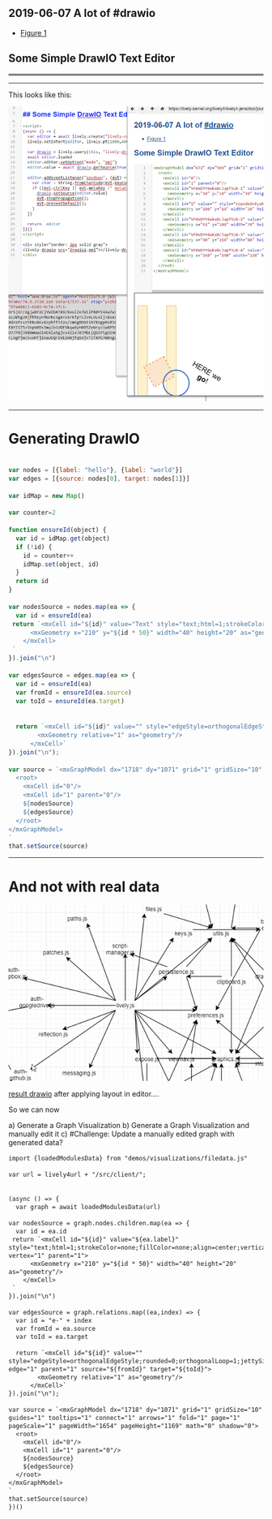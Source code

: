 ## 2019-06-07 A lot of #drawio

 - [Figure 1](../../figures/figure1.drawio)

## Some Simple DrawIO Text Editor

<script>
(async () => {
  var result = await lively.create("div")
  
  var editor = await lively.create("lively-code-mirror")
  lively.setExtent(editor, lively.pt(600,400))
  var inspector = await lively.create("lively-inspector")
  lively.setExtent(inspector, lively.pt(600,400))
  lively.setPosition(inspector, lively.pt(600,0))
  
  var drawio = lively.query(this, "lively-drawio")
  await editor.loaded
  editor.editor.setOption("mode", "xml")
  editor.value = await drawio.getSource(true)
  
  editor.addEventListener("keydown", async (evt) => {
    var char = String.fromCharCode(evt.keyCode || evt.charCode);
    if ((evt.ctrlKey || evt.metaKey /* metaKey = cmd key on Mac */) && char == "S") {
      await drawio.setSource(editor.value)
      
      drawio.updateGraphModel()
      
      evt.stopPropagation();
      evt.preventDefault();
    }
  })

  async function updateGraphModel() {
    var doc = await drawio.getGraphModel()
    inspector.inspect(doc.documentElement)  
  }
  updateGraphModel()


  return  (<div style="position: relative; border: 1px solid blue">{editor}{inspector}</div>)
})()
</script>

<div style="border: 2px solid gray">
<lively-drawio src="drwaio2.xml"></lively-drawio>
</div>

---

This looks like this:


![](drawio_source_editor.png)

----

# Generating DrawIO 

```javascript

var nodes = [{label: "hello"}, {label: "world"}]
var edges = [{source: nodes[0], target: nodes[1]}]

var idMap = new Map()

var counter=2

function ensureId(object) {
  var id = idMap.get(object)
  if (!id) {
    id = counter++
    idMap.set(object, id)
  }
  return id
}

var nodesSource = nodes.map(ea => {
  var id = ensureId(ea)
 return `<mxCell id="${id}" value="Text" style="text;html=1;strokeColor=none;fillColor=none;align=center;verticalAlign=middle;whiteSpace=wrap;rounded=0;" vertex="1" parent="1">
      <mxGeometry x="210" y="${id * 50}" width="40" height="20" as="geometry"/>
    </mxCell>
 `
}).join("\n")
 
var edgesSource = edges.map(ea => {
  var id = ensureId(ea)
  var fromId = ensureId(ea.source)
  var toId = ensureId(ea.target)

  
  return `<mxCell id="${id}" value="" style="edgeStyle=orthogonalEdgeStyle;rounded=0;orthogonalLoop=1;jettySize=auto;html=1;" edge="1" parent="1" source="${fromId}" target="${toId}">
        <mxGeometry relative="1" as="geometry"/>
      </mxCell>` 
}).join("\n");

var source = `<mxGraphModel dx="1718" dy="1071" grid="1" gridSize="10" guides="1" tooltips="1" connect="1" arrows="1" fold="1" page="1" pageScale="1" pageWidth="1654" pageHeight="1169" math="0" shadow="0">
  <root>
    <mxCell id="0"/>
    <mxCell id="1" parent="0"/>
    ${nodesSource}
    ${edgesSource}
  </root>
</mxGraphModel>
`
that.setSource(source)
```


----

# And not with real data

![](lively_modules_drawio.png)

[result drawio](drwaio3.xml) after applying layout in editor....

So we can now

a) Generate a Graph Visualization
b) Generate a Graph Visualization and manually edit it
c) #Challenge: Update a manually edited graph with generated data?



```
import {loadedModulesData} from "demos/visualizations/filedata.js" 

var url = lively4url + "/src/client/";


(async () => {
  var graph = await loadedModulesData(url)
  
var nodesSource = graph.nodes.children.map(ea => {
  var id = ea.id
 return `<mxCell id="${id}" value="${ea.label}" style="text;html=1;strokeColor=none;fillColor=none;align=center;verticalAlign=middle;whiteSpace=wrap;rounded=0;" vertex="1" parent="1">
      <mxGeometry x="210" y="${id * 50}" width="40" height="20" as="geometry"/>
    </mxCell>
 `
}).join("\n")

var edgesSource = graph.relations.map((ea,index) => {
  var id = "e-" + index
  var fromId = ea.source
  var toId = ea.target
  
  return `<mxCell id="${id}" value="" style="edgeStyle=orthogonalEdgeStyle;rounded=0;orthogonalLoop=1;jettySize=auto;html=1;" edge="1" parent="1" source="${fromId}" target="${toId}">
        <mxGeometry relative="1" as="geometry"/>
      </mxCell>` 
}).join("\n");

var source = `<mxGraphModel dx="1718" dy="1071" grid="1" gridSize="10" guides="1" tooltips="1" connect="1" arrows="1" fold="1" page="1" pageScale="1" pageWidth="1654" pageHeight="1169" math="0" shadow="0">
  <root>
    <mxCell id="0"/>
    <mxCell id="1" parent="0"/>
    ${nodesSource}
    ${edgesSource}
  </root>
</mxGraphModel>
`
that.setSource(source)
})()


```

